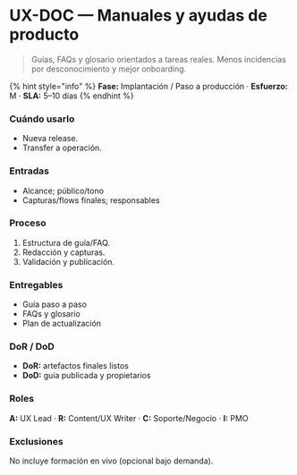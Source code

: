 # UX-DOC — Manuales y ayudas de producto

> Guías, FAQs y glosario orientados a tareas reales. Menos incidencias por desconocimiento y mejor onboarding.

{% hint style="info" %}
**Fase:** Implantación / Paso a producción · **Esfuerzo:** M · **SLA:** 5–10 días
{% endhint %}

### Cuándo usarlo

* Nueva release.
* Transfer a operación.

### Entradas

* Alcance; público/tono
* Capturas/flows finales; responsables

### Proceso

1. Estructura de guía/FAQ.
2. Redacción y capturas.
3. Validación y publicación.

### Entregables

* Guía paso a paso
* FAQs y glosario
* Plan de actualización

### DoR / DoD

* **DoR:** artefactos finales listos
* **DoD:** guía publicada y propietarios

### Roles

**A:** UX Lead · **R:** Content/UX Writer · **C:** Soporte/Negocio · **I:** PMO

### Exclusiones

No incluye formación en vivo (opcional bajo demanda).
